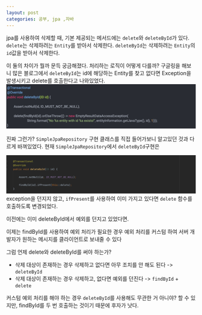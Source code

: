 ```yaml
---
layout: post
categories: 공부, jpa ,자바
---
```


jpa를 사용하여 삭제할 때, 기본 제공되는 메서드에는 `delete`와 `deleteById`가 있다. 
`delete`는 삭제하려는 `Entity`를 받아서 삭제한다. 
`deleteById`는 삭제하려는 `Entity`의 `id`값을 받아서 삭제한다. 

이 둘의 차이가 뭘까 문득 궁금해졌다. 처리하는 로직이 어떻게 다를까? 구글링을 해보니 많은 블로그에서 
`deleteById`는 id에 해당하는 Entity를 찾고 없다면 Exception을 발생시키고 delete를 호출한다고 나와있었다. 
![예전 deleteById](/assets/img/regacy%20deleteById.png)


진짜 그런가? `SimpleJpaRepository` 구현 클래스를 직접 들어가보니 알고있던 것과 다르게 바껴있었다. 현재 `SimpleJpaRepository`에서 `deleteById`구현은 

![new deleteById](/assets/img/new%20deleteById.png)
exception을 던지지 않고, `ifPresent`를 사용하여 이미 가지고 있다면 `delete` 함수를 호출하도록 변경되었다.

이전에는 이미 deleteById에서 예외를 던지고 있었다면.

이제는 findById를 사용하여 예외 처리가 필요한 경우 예외 처리를 커스텀 하여 서버 개발자가 원하는 메시지를 클라이언트로 보내줄 수 있다

그럼 언제 delete와 deleteById를 써야 하는가?

- 삭제 대상이 존재하는 경우 삭제하고 없다면 아무 조치를 안 해도 된다 -> `deleteById`
- 삭제 대상이 존재하는 경우 삭제하고, 없다면 예외를 던진다 -> `findById` + `delete`

커스텀 예외 처리를 해야 하는 경우 `deleteById`를 사용해도 무관한 거 아니야? 할 수 있지만, findById를 두 번 호출하는 것이기 때문에 후자가 낫다.
